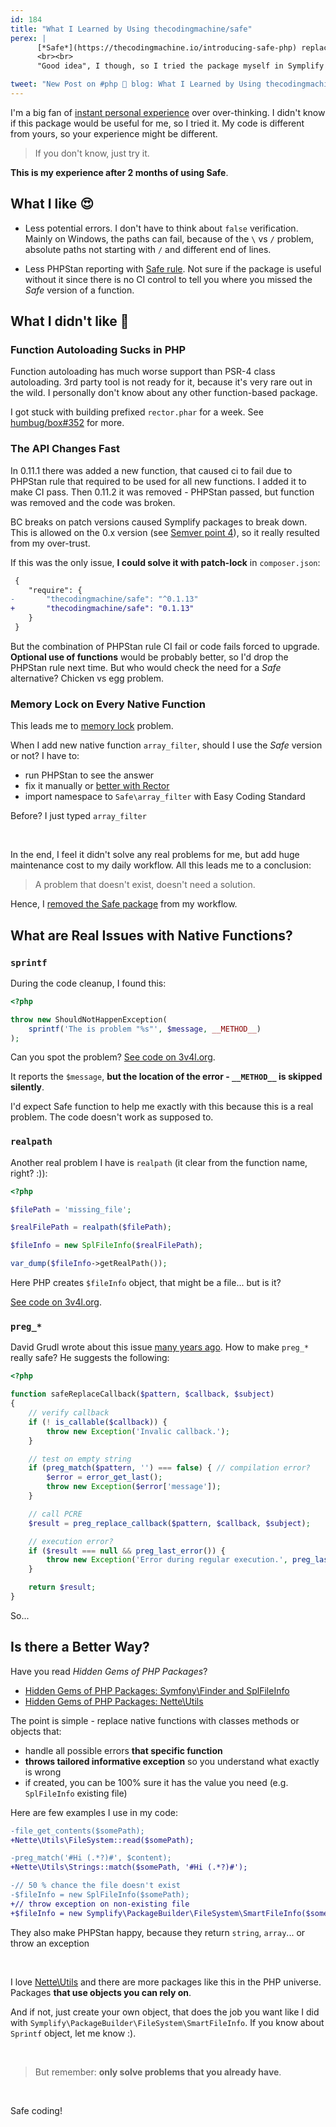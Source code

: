 ```yaml
---
id: 184
title: "What I Learned by Using thecodingmachine/safe"
perex: |
      [*Safe*](https://thecodingmachine.io/introducing-safe-php) replaces PHP native functions like `file_get_contents` with `Safe\file_get_contents`. Native functions return `false` on fail, but *Safe* throw exception instead.
      <br><br>
      "Good idea", I though, so I tried the package myself in Symplify and Rector.

tweet: "New Post on #php 🐘 blog: What I Learned by Using thecodingmachine/safe #php #phpgems #nettefw #symfony"
---
```


I'm a big fan of [instant personal experience](/blog/2018/12/06/dont-learn-to-code/) over over-thinking. I didn't know if this package would be useful for me, so I tried it. My code is different from yours, so your experience might be different.

<blockquote class="blockquote text-center">
    If you don't know, just try it.
</blockquote>


**This is my experience after 2 months of using Safe**.

## What I like 😍

- Less potential errors. I don't have to think about `false` verification. Mainly on Windows, the paths can fail, because of the `\` vs `/` problem, absolute paths not starting with `/` and different end of lines.

- Less PHPStan reporting with [Safe rule](https://github.com/thecodingmachine/phpstan-safe-rule). Not sure if the package is useful without it since there is no CI control to tell you where you missed the *Safe* version of a function.

## What I didn't like 🙁

### Function Autoloading Sucks in PHP

Function autoloading has much worse support than PSR-4 class autoloading. 3rd party tool is not ready for it, because it's very rare out in the wild. I personally don't know about any other function-based package.

I got stuck with building prefixed `rector.phar` for a week. See [humbug/box#352](https://github.com/humbug/box/issues/352) for more.

### The API Changes Fast

In 0.11.1 there was added a new function, that caused ci to fail due to PHPStan rule that required to be used for all new functions. I added it to make CI pass. Then 0.11.2 it was removed - PHPStan passed, but function was removed and the code was broken.

BC breaks on patch versions caused Symplify packages to break down. This is allowed on the 0.x version (see [Semver point 4](https://semver.org)), so it really resulted from my over-trust.

If this was the only issue, **I could solve it with patch-lock** in `composer.json`:

```diff
 {
    "require": {
-       "thecodingmachine/safe": "^0.1.13"
+       "thecodingmachine/safe": "0.1.13"
    }
 }
```

But the combination of PHPStan rule CI fail or code fails forced to upgrade. **Optional use of functions** would be probably better, so I'd drop the PHPStan rule next time. But who would check the need for a *Safe* alternative? Chicken vs egg problem.

### Memory Lock on Every Native Function

This leads me to [memory lock](/blog/2018/08/27/why-and-how-to-avoid-the-memory-lock/) problem.

When I add new native function `array_filter`, should I use the *Safe* version or not? I have to:

- run PHPStan to see the answer
- fix it manually or [better with Rector](https://github.com/thecodingmachine/safe#automated-refactoring)
- import namespace to `Safe\array_filter` with Easy Coding Standard

Before? I just typed `array_filter` <em class="fas fa-fw fa-check text-success fa-lg"></em>

<br>

In the end, I feel it didn't solve any real problems for me, but add huge maintenance cost to my daily workflow. All this leads me to a conclusion:

<blockquote class="blockquote text-center">
    A problem that doesn't exist, doesn't need a solution.
</blockquote>

Hence, I [removed the Safe package](https://github.com/symplify/symplify/pull/1409/files) from my workflow.

## What are Real Issues with Native Functions?

### `sprintf`

During the code cleanup, I found this:

```php
<?php

throw new ShouldNotHappenException(
    sprintf('The is problem "%s"', $message, __METHOD__)
);
```

Can you spot the problem? [See code on 3v4l.org](https://3v4l.org/5bmvp).

It reports the `$message`, **but the location of the error - `__METHOD__` is skipped silently**.

I'd expect Safe function to help me exactly with this because this is a real problem. The code doesn't work as supposed to.

### `realpath`

Another real problem I have is `realpath` (it clear from the function name, right? :)):

```php
<?php

$filePath = 'missing_file';

$realFilePath = realpath($filePath);

$fileInfo = new SplFileInfo($realFilePath);

var_dump($fileInfo->getRealPath());
```

Here PHP creates `$fileInfo` object, that might be a file... but is it?

[See code on 3v4l.org](https://3v4l.org/Xflr4).

### `preg_*`

David Grudl wrote about this issue [many years ago](https://phpfashion.com/zradne-regularni-vyrazy-v-php). How to make `preg_*` really safe? He suggests the following:

```php
<?php

function safeReplaceCallback($pattern, $callback, $subject)
{
    // verify callback
    if (! is_callable($callback)) {
        throw new Exception('Invalic callback.');
    }

    // test on empty string
    if (preg_match($pattern, '') === false) { // compilation error?
        $error = error_get_last();
        throw new Exception($error['message']);
    }

    // call PCRE
    $result = preg_replace_callback($pattern, $callback, $subject);

    // execution error?
    if ($result === null && preg_last_error()) {
        throw new Exception('Error during regular execution.', preg_last_error());
    }

    return $result;
}
```

So...

## Is there a Better Way?

Have you read *Hidden Gems of PHP Packages*?

- [Hidden Gems of PHP Packages: Symfony\Finder and SplFileInfo](/blog/2018/08/13/hidden-gems-of-php-packages-symfony-finder-and-spl-file-info/)
- [Hidden Gems of PHP Packages: Nette\Utils](/blog/2018/07/30/hidden-gems-of-php-packages-nette-utils/)

The point is simple - replace native functions with classes methods or objects that:

- handle all possible errors **that specific function**
- **throws tailored informative exception** so you understand what exactly is wrong
- if created, you can be 100% sure it has the value you need (e.g. `SplFileInfo` existing file)

Here are few examples I use in my code:

```diff
-file_get_contents($somePath);
+Nette\Utils\FileSystem::read($somePath);
```

```diff
-preg_match('#Hi (.*?)#', $content);
+Nette\Utils\Strings::match($somePath, '#Hi (.*?)#');
```

```diff
-// 50 % chance the file doesn't exist
-$fileInfo = new SplFileInfo($somePath);
+// throw exception on non-existing file
+$fileInfo = new Symplify\PackageBuilder\FileSystem\SmartFileInfo($somePath);
```

They also make PHPStan happy, because they return `string`, `array`... or throw an exception <em class="fas fa-fw fa-check text-success fa-lg"></em>

<br>

I love [Nette\Utils](https://github.com/nette/utils) and there are more packages like this in the PHP universe. Packages **that use objects you can rely on**.

And if not, just create your own object, that does the job you want like I did with `Symplify\PackageBuilder\FileSystem\SmartFileInfo`. If you know about `Sprintf` object, let me know :).

<br>

<blockquote class="blockquote text-center">
    But remember: <strong>only solve problems that you already have</strong>.
</blockquote>

<br>

Safe coding!
